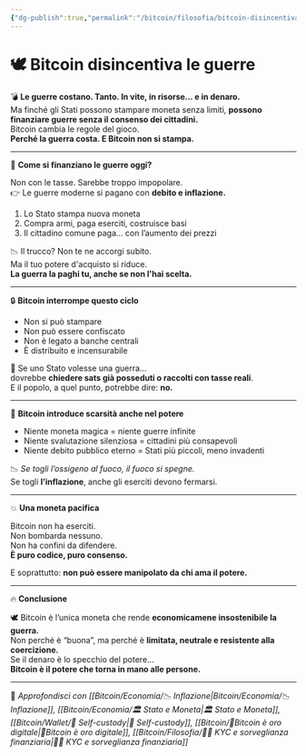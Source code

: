 ```yaml
---
{"dg-publish":true,"permalink":"/bitcoin/filosofia/bitcoin-disincentiva-le-guerre/","title":"🕊️ Bitcoin disincentiva le guerre","tags":["Bitcoin","Guerra","Stato","Inflazione","Finanza","Etica"]}
---
```



# 🕊️ Bitcoin disincentiva le guerre

💣 **Le guerre costano. Tanto. In vite, in risorse… e in denaro.**  
Ma finché gli Stati possono stampare moneta senza limiti, **possono finanziare guerre senza il consenso dei cittadini.**  
Bitcoin cambia le regole del gioco.  
**Perché la guerra costa. E Bitcoin non si stampa.**

---

💸 **Come si finanziano le guerre oggi?**

Non con le tasse. Sarebbe troppo impopolare.  
👉 Le guerre moderne si pagano con **debito e inflazione.**

1. Lo Stato stampa nuova moneta  
2. Compra armi, paga eserciti, costruisce basi  
3. Il cittadino comune paga… con l’aumento dei prezzi

📉 Il trucco? Non te ne accorgi subito.  
Ma il tuo potere d'acquisto si riduce.  
**La guerra la paghi tu, anche se non l'hai scelta.**

---

🔒 **Bitcoin interrompe questo ciclo**

- Non si può stampare  
- Non può essere confiscato  
- Non è legato a banche centrali  
- È distribuito e incensurabile

🎯 Se uno Stato volesse una guerra…  
dovrebbe **chiedere sats già posseduti o raccolti con tasse reali**.  
E il popolo, a quel punto, potrebbe dire: **no.**

---

🧠 **Bitcoin introduce scarsità anche nel potere**

- Niente moneta magica = niente guerre infinite  
- Niente svalutazione silenziosa = cittadini più consapevoli  
- Niente debito pubblico eterno = Stati più piccoli, meno invadenti

📉 *Se togli l’ossigeno al fuoco, il fuoco si spegne.*  
Se togli **l’inflazione**, anche gli eserciti devono fermarsi.

---

💥 **Una moneta pacifica**

Bitcoin non ha eserciti.  
Non bombarda nessuno.  
Non ha confini da difendere.  
**È puro codice, puro consenso.**

E soprattutto: **non può essere manipolato da chi ama il potere.**

---

🔥 **Conclusione**

🕊️ Bitcoin è l’unica moneta che rende **economicamene insostenibile la guerra.**  
Non perché è “buona”, ma perché è **limitata, neutrale e resistente alla coercizione.**  
Se il denaro è lo specchio del potere…  
**Bitcoin è il potere che torna in mano alle persone.**

---

🔗 _Approfondisci con [[Bitcoin/Economia/📉 Inflazione\|Bitcoin/Economia/📉 Inflazione]], [[Bitcoin/Economia/🏛️ Stato e Moneta\|🏛️ Stato e Moneta]], [[Bitcoin/Wallet/🔐 Self-custody\|🔐 Self-custody]], [[Bitcoin/🥇Bitcoin è oro digitale\|🥇Bitcoin è oro digitale]], [[Bitcoin/Filosofia/🕵️‍♂️  KYC e sorveglianza finanziaria\|🕵️‍♂️  KYC e sorveglianza finanziaria]]_
